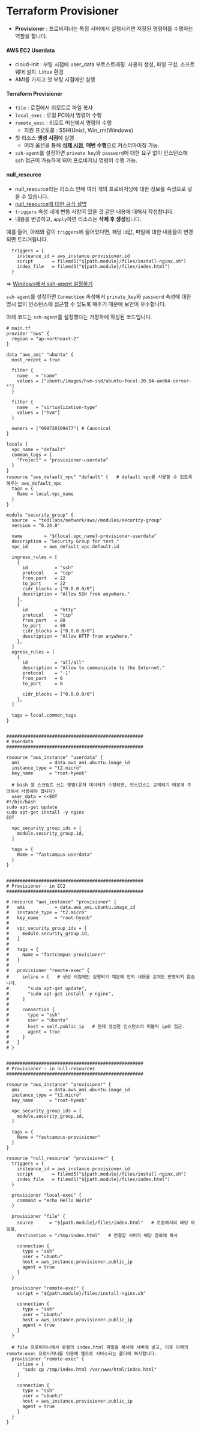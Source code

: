 # Terraform Provisioner

- **Provisioner** : 프로비저너는 특정 서버에서 실행시키면 저장된 명령어를 수행하는 역할을 합니다.

#### AWS EC2 Userdata   
- cloud-init : 부팅 시점에 user_data 부트스트래핑. 사용자 생성, 파일 구성, 소프트웨어 설치. Linux 환경
- AMI를 가지고 첫 부팅 시점에만 실행

#### Terraform Provisioner   
- `file` : 로컬에서 리모트로 파일 복사
- `local_exec` : 로컬 PC에서 명령어 수행
- `remote_exec` : 리모트 머신에서 명령어 수행
  - 지원 프로토콜 : SSH(Unix), Win_rm(Windows)
- 첫 리소스 **생성 시점**에 실행
  - 여러 옵션을 통해 **[삭제 시점](https://www.terraform.io/language/resources/provisioners/syntax#destroy-time-provisioners)**, **매번 수행**으로 커스터마이징 가능.
- `ssh-agent`를 설정하면 `private key`와 `password`에 대한 요구 없이 인스턴스에 ssh 접근이 가능하게 되어 프로비저닝 명령어 수행 가능.

#### null_resource
- null_resource라는 리소스 안에 여러 개의 프로비저닝에 대한 정보를 속성으로 넣을 수 있습니다.
- [null_resource에 대한 공식 설명](https://registry.terraform.io/providers/hashicorp/null/latest/docs/resources/resource)
- `triggers` 속성 내에 변동 사항이 있을 것 같은 내용에 대해서 작성합니다.
- 내용을 변경하고, `apply`하면 리소스는 **삭제 후 생성**됩니다.

예를 들어, 아래와 같이 `triggers`에 들어있다면, 해당 id값, 파일에 대한 내용들이 변경되면 트리거됩니다.   
```
  triggers = {
    insteance_id = aws_instance.provisioner.id
    script       = filemd5("${path.module}/files/install-nginx.sh")
    index_file   = filemd5("${path.module}/files/index.html")
  }
```

=> [Windows에서 ssh-agent 설정하기](https://github.com/khyup0629/devops/blob/main/AWS/AWS_SSH_Agent.md#ssh-agentwindows)

`ssh-agent`를 설정하면 `Connection` 속성에서 `private_key`와 `password` 속성에 대한 명시 없이 인스턴스에 접근할 수 있도록 해주기 때문에 보안이 우수합니다.   

아래 코드는 `ssh-agent`를 설정했다는 가정하에 작성된 코드입니다.

```
# main.tf
provider "aws" {
  region = "ap-northeast-2"
}

data "aws_ami" "ubuntu" {
  most_recent = true

  filter {
    name   = "name"
    values = ["ubuntu/images/hvm-ssd/ubuntu-focal-20.04-amd64-server-*"]
  }

  filter {
    name   = "virtualization-type"
    values = ["hvm"]
  }

  owners = ["099720109477"] # Canonical
}

locals {
  vpc_name = "default"
  common_tags = {
    "Project" = "provisioner-userdata"
  }
}
resource "aws_default_vpc" "default" {   # default vpc를 사용할 수 있도록 해주는 aws_default_vpc
  tags = {
    Name = local.vpc_name
  }
}

module "security_group" {
  source  = "tedilabs/network/aws//modules/security-group"
  version = "0.24.0"

  name        = "${local.vpc_name}-provisioner-userdata"
  description = "Security Group for test."
  vpc_id      = aws_default_vpc.default.id

  ingress_rules = [
    {
      id          = "ssh"
      protocol    = "tcp"
      from_port   = 22
      to_port     = 22
      cidr_blocks = ["0.0.0.0/0"]
      description = "Allow SSH from anywhere."
    },
    {
      id          = "http"
      protocol    = "tcp"
      from_port   = 80
      to_port     = 80
      cidr_blocks = ["0.0.0.0/0"]
      description = "Allow HTTP from anywhere."
    },
  ]
  egress_rules = [
    {
      id          = "all/all"
      description = "Allow to communicate to the Internet."
      protocol    = "-1"
      from_port   = 0
      to_port     = 0

      cidr_blocks = ["0.0.0.0/0"]
    },
  ]

  tags = local.common_tags
}


###################################################
# Userdata
###################################################

resource "aws_instance" "userdata" {
  ami           = data.aws_ami.ubuntu.image_id
  instance_type = "t2.micro"
  key_name      = "root-hyeob"

  # bash 셀 스크립트 쓰는 방법(유저 데이터가 수정되면, 인스턴스는 교체되기 때문에 주의해서 사용해야 합니다)
  user_data = <<EOT
#!/bin/bash
sudo apt-get update
sudo apt-get install -y nginx
EOT

  vpc_security_group_ids = [
    module.security_group.id,
  ]

  tags = {
    Name = "fastcampus-userdata"
  }
}


###################################################
# Provisioner - in EC2
###################################################

# resource "aws_instance" "provisioner" {
#   ami           = data.aws_ami.ubuntu.image_id
#   instance_type = "t2.micro"
#   key_name      = "root-hyeob"
#
#   vpc_security_group_ids = [
#     module.security_group.id,
#   ]
#
#   tags = {
#     Name = "fastcampus-provisioner"
#   }
#
#   provisioner "remote-exec" {
#     inline = [   # 생성 시점에만 실행되기 때문에 안의 내용을 고쳐도 반영되지 않습니다.
#       "sudo apt-get update",
#       "sudo apt-get install -y nginx",
#     ]
#
#     connection {
#       type = "ssh"
#       user = "ubuntu"
#       host = self.public_ip   # 현재 생성한 인스턴스의 퍼블릭 ip로 접근.
#       agent = true
#     }
#   }
# }


###################################################
# Provisioner - in null-resources
###################################################

resource "aws_instance" "provisioner" {
  ami           = data.aws_ami.ubuntu.image_id
  instance_type = "t2.micro"
  key_name      = "root-hyeob"

  vpc_security_group_ids = [
    module.security_group.id,
  ]

  tags = {
    Name = "fastcampus-provisioner"
  }
}

resource "null_resource" "provisioner" {
  triggers = {
    insteance_id = aws_instance.provisioner.id
    script       = filemd5("${path.module}/files/install-nginx.sh")
    index_file   = filemd5("${path.module}/files/index.html")
  }

  provisioner "local-exec" {
    command = "echo Hello World"
  }

  provisioner "file" {
    source      = "${path.module}/files/index.html"   # 로컬에서의 해당 파일을,
    destination = "/tmp/index.html"   # 연결할 서버의 해당 경로에 복사

    connection {
      type = "ssh"
      user = "ubuntu"
      host = aws_instance.provisioner.public_ip
      agent = true
    }
  }

  provisioner "remote-exec" {
    script = "${path.module}/files/install-nginx.sh"

    connection {
      type = "ssh"
      user = "ubuntu"
      host = aws_instance.provisioner.public_ip
      agent = true
    }
  }
  
  # file 프로비저너에서 로컬의 index.html 파일을 복사해 서버에 넣고, 이후 아래의 remote-exec 프로비저너를 이용해 웹으로 서비스되는 폴더에 복사합니다.
  provisioner "remote-exec" {
    inline = [
      "sudo cp /tmp/index.html /var/www/html/index.html"
    ]

    connection {
      type = "ssh"
      user = "ubuntu"
      host = aws_instance.provisioner.public_ip
      agent = true
    }
  }
}
```




